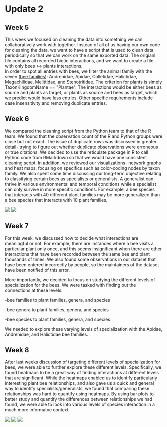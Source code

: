 # Update 2
## Week 5
This week we focused on cleaning the data into something we can collaboratively work with together. Instead of all of us having our own code for cleaning the data, we want to have a script that is used to clean data periodically so that we can work on the same exported data. The origianl file contains all recorded biotic interactions, and we want to create a file with only bees <-> plants interactions. \
In order to spot all entries with bees, we filter the animal family with the seven ([bee families](https://www.beelab.umn.edu/bees/bee-diversity)): Andrenidae, Apidae, Colletidae, Halictidae, Megachilidae, Melittidae, and Stenotritidae. The criterion for plants is simply TaxonKingdomName == "Plantae". The interactions would be either bees as source and plants as target, or plants as source and bees as target, which we predict would have less entries. Other specific requirements include case insensitivity and removing duplicate entries.

## Week 6
We compared the cleaning script from the Python team to that of the R team. We found that the observation count of the R and Python groups were close but not exact. The issue of duplicate rows was discussed in greater detail- trying to figure out whether duplicate observations were erroneous or true citations. We decided to use the reticulate package in R to call Python code from RMarkdown so that we would have one consistent cleaning script.
In addition, we reviewed our visualizations- network graphs and heat maps, focusing on specifics such as color-coding nodes by taxon family. We also spent some time discussing our long-term objective relating to classifying certain bees as specialists or generalists. A generalist can thrive in various environmental and temporal conditions while a specialist can only survive in more specific conditions. For example, a bee species that interacts with 40 different plant families may be more generalized than a bee species that interacts with 10 plant families. 

![](https://github.com/angelchen7/ucsb-ds-capstone-2021.github.io/blob/main/ucsb_ds_capstone_projects_2021/projects/ccber/genus_to_genus.png?raw=true)
![](https://github.com/angelchen7/ucsb-ds-capstone-2021.github.io/blob/main/ucsb_ds_capstone_projects_2021/projects/ccber/species_to_species.png?raw=true)

## Week 7
For this week, we discussed how to decide what interactions are meaningful or not. For example, there are instances where a bee visits a particular plant only once, and this seems insignificant when there are other interactions that have been recorded between the same bee and plant thousands of times. We also found some observations in our dataset that have been entered incorrectly by people, so the maintainers of the dataset have been notified of this error. 

More importantly, we decided to focus on studying the different levels of specialization for the bees. We were tasked with finding out the connections at these levels:

-bee families to plant families, genera, and species

-bee genera to plant families, genera, and species

-bee species to plant families, genera, and species

We needed to explore these varying levels of specialization with the Apidae, Andrenidae, and Halictidae bee families.

## Week 8

 After last weeks discussion of targeting different levels of specialization for bees, we were able to further explore these different levels. Specifically, we found heatmaps to be a great way of finding interactions at different levels that are significant. While the heatmaps enabled us to identify particularly interesting plant bee relationships, and also gave us a quick and general way to identify specialists/generalists, we found that comparing these relationships was hard to quantify using heatmaps. By using bar plots to better study and quantify the differences between relationships we had found, we were able to look into various levels of species interaction in a much more informatve context.

![](https://github.com/nickb1125/ucsb-ds-capstone-2021.github.io/blob/main/ucsb_ds_capstone_projects_2021/projects/ccber/Screen%20Shot%202021-02-24%20at%203.56.36%20PM.png)
![](https://github.com/nickb1125/ucsb-ds-capstone-2021.github.io/blob/main/ucsb_ds_capstone_projects_2021/projects/ccber/Screen%20Shot%202021-02-24%20at%203.56.47%20PM.png)
![](https://github.com/nickb1125/ucsb-ds-capstone-2021.github.io/blob/main/ucsb_ds_capstone_projects_2021/projects/ccber/Screen%20Shot%202021-02-24%20at%203.56.55%20PM.png)

